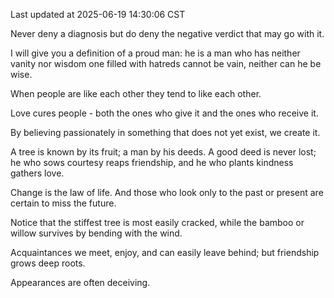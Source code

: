 Last updated at 2025-06-19 14:30:06 CST

Never deny a diagnosis but do deny the negative verdict that may go with it.

I will give you a definition of a proud man: he is a man who has neither vanity nor wisdom one filled with hatreds cannot be vain, neither can he be wise.

When people are like each other they tend to like each other.

Love cures people - both the ones who give it and the ones who receive it.

By believing passionately in something that does not yet exist, we create it.

A tree is known by its fruit; a man by his deeds. A good deed is never lost; he who sows courtesy reaps friendship, and he who plants kindness gathers love.

Change is the law of life. And those who look only to the past or present are certain to miss the future.

Notice that the stiffest tree is most easily cracked, while the bamboo or willow survives by bending with the wind.

Acquaintances we meet, enjoy, and can easily leave behind; but friendship grows deep roots.

Appearances are often deceiving.

